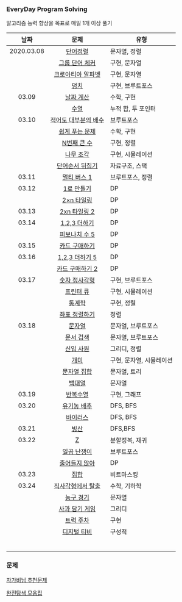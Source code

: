 ### EveryDay Program Solving

알고리즘 능력 향상을 목표로 매일 1개 이상 풀기

|    날짜    |                          문제                          | 유형                     |
| :--------: | :----------------------------------------------------: | ------------------------ |
| 2020.03.08 |       [단어정렬](./baekjoon/0308_boj_1181.swift)       | 문자열, 정렬             |
|            |    [그룹 단어 체커](./baekjoon/0308_boj_1316.swift)    | 구현, 문자열             |
|            |  [크로아티아 알파벳](./baekjoon/0308_boj_2941.swift)   | 구현, 문자열             |
|            |         [덩치](./baekjoon/0308_boj_7568.swift)         | 구현, 브루트포스         |
|   03.09    |      [날짜 계산](./baekjoon/0309_boj_1476.swift)       | 수학, 구현               |
|            |         [수열](./baekjoon/0309_boj_2559.swift)         | 누적 합, 투 포인터       |
|   03.10    | [적어도 대부분의 배수](./baekjoon/0310_boj_1145.swift) | 브루트포스               |
|            |    [쉽게 푸는 문제](./baekjoon/0310_boj_1292.swift)    | 수학, 구현               |
|            |     [N번째 큰 수](./baekjoon/0310_boj_2693.swift)      | 구현, 정렬               |
|            |      [나무 조각](./baekjoon/0310_boj_2947.swift)       | 구현, 시뮬레이션         |
|            |   [단어순서 뒤집기](./baekjoon/0310_boj_12605.swift)   | 자료구조, 스택           |
|   03.11    |     [멀티 버스 1](./baekjoon/0311_boj_18868.swift)     | 브루트포스, 정렬         |
|   03.12    |      [1로 만들기](./baekjoon/0312_boj_1463.swift)      | DP                       |
|            |     [2×n 타일링](./baekjoon/0312_boj_11726.swift)      | DP                       |
|   03.13    |    [2xn 타일링 2](./baekjoon/0313_boj_11727.swift)     | DP                       |
|   03.14    |     [1,2,3 더하기](./baekjoon/0314_boj_9095.swift)     | DP                       |
|            |    [피보나치 수 5](./baekjoon/0314_boj_10870.swift)    | DP                       |
|   03.15    |    [카드 구매하기](./baekjoon/0315_boj_11052.swift)    | DP                       |
|   03.16    |   [1,2,3 더하기 5](./baekjoon/0316_boj_15990.swift)    | DP                       |
|            |   [카드 구매하기 2](./baekjoon/0316_boj_16194.swift)   | DP                       |
|   03.17    |    [숫자 정사각형](./baekjoon/0317_boj_1051.swift)     | 구현, 브루트포스         |
|            |      [프린터 큐](./baekjoon/0317_boj_1966.swift)       | 구현, 시뮬레이션         |
|            |        [통계학](./baekjoon/0317_boj_2108.swift)        | 구현, 정렬               |
|            |    [좌표 정렬하기](./baekjoon/0317_boj_11650.swift)    | 정렬                     |
|   03.18    |        [문자열](./baekjoon/0318_boj_1120.swift)        | 문자열, 브루트포스       |
|            |      [문서 검색](./baekjoon/0318_boj_1543.swift)       | 문자열, 브루트포스       |
|            |      [신입 사원](./baekjoon/0318_boj_1946.swift)       | 그리디, 정렬             |
|            |         [개미](./baekjoon/0318_boj_3048.swift)         | 구현, 문자열, 시뮬레이션 |
|            |     [문자열 집합](./baekjoon/0318_boj_14425.swift)     | 문자열, 트리             |
|            |       [백대열](./baekjoon/0318_boj_14490.swift)        | 문자열                   |
|   03.19    |       [반복수열](./baekjoon/0319_boj_2331.swift)       | 구현, 그래프             |
|   03.20    |     [유기농 배추](./baekjoon/0320_boj_1012.swift)      | DFS, BFS                 |
|            |       [바이러스](./baekjoon/0320_boj_2606.swift)       | DFS, BFS                 |
|   03.21    |         [빙산](./baekjoon/0321_boj_2573.swift)         | DFS,BFS                  |
|   03.22    |          [Z](./baekjoon/0322_boj_1074.swift)           | 분할정복, 재귀           |
|            |     [일곱 난쟁이](./baekjoon/0322_boj_2309.swift)      | 브루트포스               |
|            |    [줄어들지 않아](./baekjoon/0322_boj_2688.swift)     | DP                       |
|   03.23    |        [집합](./baekjoon/0323_boj_11723.swift)         | 비트마스킹               |
|   03.24    |  [직사각형에서 탈출](./baekjoon/0324_boj_1085.swift)   | 수학, 기하학             |
|            |      [농구 경기](./baekjoon/0324_boj_1159.swift)       | 문자열                   |
|            |    [사과 담기 게임](./baekjoon/0324_boj_2828.swift)    | 그리디                   |
|            |      [트럭 주차](./baekjoon/0324_boj_2979.swift)       | 구현                     |
|            |     [디지털 티비](./baekjoon/0324_boj_2816.swift)      | 구성적                   |
|            |                                                        |                          |
|            |                                                        |                          |
|            |                                                        |                          |
|            |                                                        |                          |
|            |                                                        |                          |
|            |                                                        |                          |





### 문제

[자가비님 추천문제](https://www.acmicpc.net/workbook/view/4344)

[완전탐색 모음집](https://www.acmicpc.net/workbook/view/7387)

